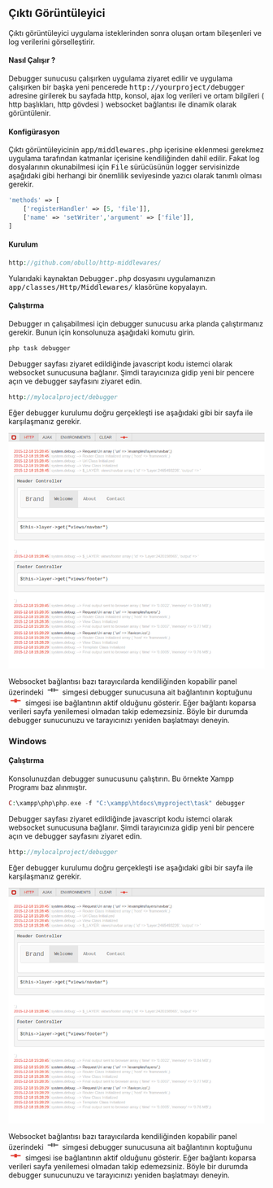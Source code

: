 
## Çıktı Görüntüleyici

Çıktı görüntüleyici uygulama isteklerinden sonra oluşan ortam bileşenleri ve log verilerini görselleştirir.

#### Nasıl Çalışır ?

Debugger sunucusu çalışırken uygulama ziyaret edilir ve uygulama çalışırken bir başka yeni pencerede <kbd>http://yourproject/debugger</kbd> adresine girilerek bu sayfada http, konsol, ajax log verileri ve ortam bilgileri ( http başlıkları, http gövdesi ) websocket bağlantısı ile dinamik olarak görüntülenir.

#### Konfigürasyon

Çıktı görüntüleyicinin <kbd>app/middlewares.php</kbd> içerisine eklenmesi gerekmez uygulama tarafından katmanlar içerisine kendiliğinden dahil edilir. Fakat log dosyalarının okunabilmesi için <kbd>File</kbd> sürücüsünün logger servisinizde aşağıdaki gibi herhangi bir önemlilik seviyesinde yazıcı olarak tanımlı olması gerekir.

```php
'methods' => [
    ['registerHandler' => [5, 'file']],
    ['name' => 'setWriter','argument' => ['file']],
]
```

#### Kurulum

```php
http://github.com/obullo/http-middlewares/
```

Yularıdaki kaynaktan <kbd>Debugger.php</kbd> dosyasını uygulamanızın <kbd>app/classes/Http/Middlewares/</kbd> klasörüne kopyalayın.

#### Çalıştırma

Debugger ın çalışabilmesi için debugger sunucusu arka planda çalıştırmanız gerekir. Bunun için konsolunuza aşağıdaki komutu girin.

```php
php task debugger
```

Debugger sayfası ziyaret edildiğinde javascript kodu istemci olarak websocket sunucusuna bağlanır. Şimdi tarayıcınıza gidip yeni bir pencere açın ve debugger sayfasını ziyaret edin.

```php
http://mylocalproject/debugger
```

Eğer debugger kurulumu doğru gerçekleşti ise aşağıdaki gibi bir sayfa ile karşılaşmanız gerekir.

![Debugger](images/debugger.png?raw=true "Debugger Ekran Görüntüsü")

Websocket bağlantısı bazı tarayıcılarda kendiliğinden kopabilir panel üzerindeki ![Closed](images/socket-closed.png?raw=true "Socket Closed") simgesi debugger sunucusuna ait bağlantının koptuğunu ![Open](images/socket-open.png?raw=true "Socket Open") simgesi ise bağlantının aktif olduğunu gösterir. Eğer bağlantı koparsa verileri sayfa yenilemesi olmadan takip edemezsiniz. Böyle bir durumda debugger sunucunuzu ve tarayıcınızı yeniden başlatmayı deneyin.

### Windows

#### Çalıştırma

Konsolunuzdan debugger sunucusunu çalıştırın. Bu örnekte Xampp Programı baz alınmıştır.

```php
C:\xampp\php\php.exe -f "C:\xampp\htdocs\myproject\task" debugger
```

Debugger sayfası ziyaret edildiğinde javascript kodu istemci olarak websocket sunucusuna bağlanır. Şimdi tarayıcınıza gidip yeni bir pencere açın ve debugger sayfasını ziyaret edin.

```php
http://mylocalproject/debugger
```

Eğer debugger kurulumu doğru gerçekleşti ise aşağıdaki gibi bir sayfa ile karşılaşmanız gerekir.

![Debugger](images/debugger.png?raw=true "Debugger Ekran Görüntüsü")

Websocket bağlantısı bazı tarayıcılarda kendiliğinden kopabilir panel üzerindeki ![Closed](images/socket-closed.png?raw=true "Socket Closed") simgesi debugger sunucusuna ait bağlantının koptuğunu ![Open](images/socket-open.png?raw=true "Socket Open") simgesi ise bağlantının aktif olduğunu gösterir. Eğer bağlantı koparsa verileri sayfa yenilemesi olmadan takip edemezsiniz. Böyle bir durumda debugger sunucunuzu ve tarayıcınızı yeniden başlatmayı deneyin.
